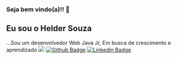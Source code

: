 ### Seja bem vindo(a)!! 👋
## Eu sou o Helder Souza
...Sou um desenvolvedor Web Java Jr, Em busca de crescimento e aprendizado 
![](https://i.imgur.com/STFT2Qk.png?1)
[![Github Badge](https://img.shields.io/badge/-Github-000?style=flat-square&logo=Github&logoColor=white&link=https://github.com/Helder-Souza)](https://github.com/Helder-Souza)
[![Linkedin Badge](https://img.shields.io/badge/-LinkedIn-blue?style=flat-square&logo=Linkedin&logoColor=white&link=https://www.linkedin.com/in/https://br.linkedin.com/in/helder-souza-7b3591183/)](https://https://br.linkedin.com/in/helder-souza-7b3591183/)
<!--
**Helder-Souza/Helder-Souza** is a ✨ _special_ ✨ repository because its `README.md` (this file) appears on your GitHub profile.

Here are some ideas to get you started:

- 🔭 I’m currently working on ...
- 🌱 I’m currently learning ...
- 👯 I’m looking to collaborate on ...
- 🤔 I’m looking for help with ...
- 💬 Ask me about ...
- 📫 How to reach me: ...
- 😄 Pronouns: ...
- ⚡ Fun fact: ...
-->
